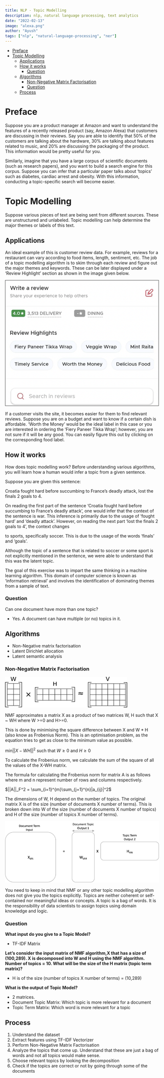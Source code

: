 ```yaml
---
title: NLP - Topic Modelling
description: nlp, natural language processing, text analytics
date: "2022-02-13"
image: "alexa.png"
author: "Ayush"
tags: ["nlp", "natural-language-processing", "ner"]
---
```


<!-- vim-markdown-toc GFM -->

* [Preface](#preface)
* [Topic Modelling](#topic-modelling)
    * [Applications](#applications)
    * [How it works](#how-it-works)
        * [Question](#question)
    * [Algorithms](#algorithms)
        * [Non-Negative Matrix Factorisation](#non-negative-matrix-factorisation)
        * [Question](#question-1)
    * [Process](#process)

<!-- vim-markdown-toc -->

# Preface
Suppose you are a product manager at Amazon and want to understand the features of a recently released product (say, Amazon Alexa) that customers are discussing in their reviews. Say you are able to identify that 50% of the customers are talking about the hardware, 30% are talking about features related to music, and 20% are discussing the packaging of the product. This information would be pretty useful for you.

Similarly, imagine that you have a large corpus of scientific documents (such as research papers), and you want to build a search engine for this corpus. Suppose you can infer that a particular paper talks about ‘topics’ such as diabetes, cardiac arrest and obesity. With this information, conducting a topic-specific search will become easier.

# Topic Modelling
Suppose various pieces of text are being sent from different sources. These are unstructured and unlabeled. Topic modelling can help determine the major themes or labels of this text.

## Applications
An ideal example of this is customer review data. For example, reviews for a restaurant can vary according to food items, length, sentiment, etc. The job of a topic modelling algorithm is to skim through each review and figure out the major themes and keywords. These can be later displayed under a ‘Review Highlight’ section as shown in the image given below.

![zomato](zomato.png)

If a customer visits the site, it becomes easier for them to find relevant reviews. Suppose you are on a budget and want to know if a certain dish is affordable. ‘Worth the Money’ would be the ideal label in this case or you are interested in ordering the ‘Fiery Paneer Tikka Wrap’; however, you are not sure if it will be any good. You can easily figure this out by clicking on the corresponding food label.

## How it works
How does topic modelling work? Before understanding various algorithms, you will learn how a human would infer a topic from a given sentence.

Suppose you are given this sentence: 

Croatia fought hard before succumbing to France’s deadly attack, lost the finals 2 goals to 4.

On reading the first part of the sentence ‘Croatia fought hard before succumbing to France’s deadly attack’, one would infer that the context of the sentence is war. This inference is primarily due to the usage of ‘fought hard’ and ‘deadly attack’. However, on reading the next part ‘lost the finals 2 goals to 4’, the context changes

to sports, specifically soccer. This is due to the usage of the words ‘finals’ and ‘goals’. 

Although the topic of a sentence that is related to soccer or some sport is not explicitly mentioned in the sentence, we were able to understand that this was the latent topic.

The goal of this exercise was to impart the same thinking in a machine learning algorithm. This domain of computer science is known as ‘information retrieval’ and involves the identification of dominating themes from a sample of text.

### Question

Can one document have more than one topic?
- Yes. A document can have multiple (or no) topics in it.


## Algorithms
- Non-Negative matrix factorisation
- Latent Dirichlet allocation
- Latent semantic analysis

### Non-Negative Matrix Factorisation

![nmf](NMF.png)

NMF approximates a matrix X as a product of two matrices W, H such that X ~ WH where W >=0 and H>=0.

This is done by minimising the square difference between X and W * H (also know as Frobenius Norm). This is an optimisation problem, as the equation tries to get as close to the minimum value as possible.

$\text{min}||X-WH||^2$ such that $W\ge 0$ and $H\ge 0$

To calculate the Frobenius norm, we calculate the sum of the square of all the values of the X-WH matrix.

The formula for calculating the Frobenius norm for matrix A is as follows where m and n represent number of rows and columns respectively.

$||A||_F^2 = \sum_{i=1}^{m}\sum_{j=1}^{n}|a_{ij}|^2$

The dimensions of W, H depend on the number of topics. The original matrix X is of the size (number of documents X number of terms). This is broken down into W of the size (number of documents X number of topics) and H of the size (number of topics X number of terms).

![non-negative matrix factorisation](nnmf.png)

You need to keep in mind that NMF or any other topic modelling algorithm does not give you the topics explicitly. Topics are neither coherent or self-contained nor meaningful ideas or concepts. A topic is a bag of words. It is the responsibility of data scientists to assign topics using domain knowledge and logic. 

### Question

**What input do you give to a Topic Model?**

- TF-IDF Matrix

**Let’s consider the input matrix of NMF algorithm,X that has a size of (100,289). X is decomposed into W and H using the NMF algorithm. Number of topics = 10. What will be the size of the H matrix (topic term matrix)?**

- H is of the size (number of topics X number of terms) = (10,289)

**What is the output of Topic Model?**

- 2 matrices. 
- Document Topic Matrix: Which topic is more relevant for a document
- Topic Term Matrix: Which word is more relevant for a topic

## Process
1. Understand the dataset
2. Extract features using TF-IDF Vectorizer
3. Perform Non-Negative Matrix Factorisation
4. Analyze the topics that come up. Understand that these are just a bag of words and not all topics would make sense.
5. Choose relevant topics by looking the decomposition
6. Check if the topics are correct or not by going through some of the documents
